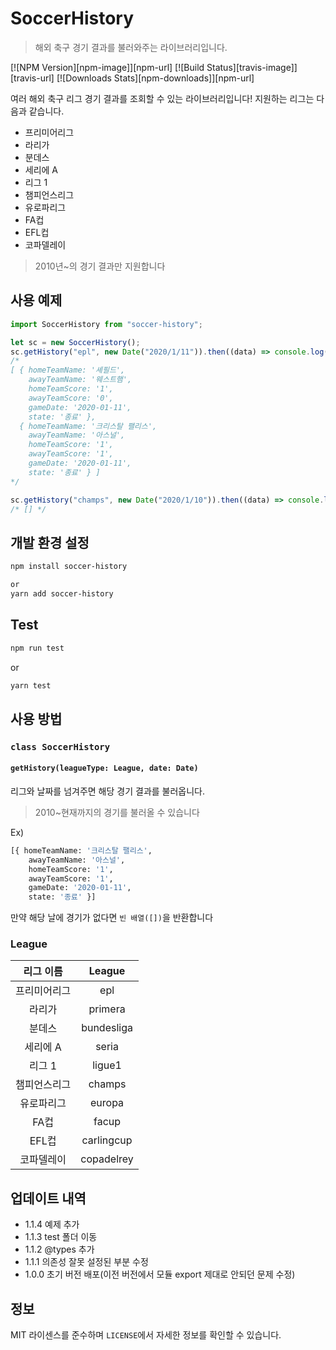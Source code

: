 # SoccerHistory
> 해외 축구 경기 결과를 불러와주는 라이브러리입니다.

[![NPM Version][npm-image]][npm-url]
[![Build Status][travis-image]][travis-url]
[![Downloads Stats][npm-downloads]][npm-url]

여러 해외 축구 리그 경기 결과를 조회할 수 있는 라이브러리입니다!
지원하는 리그는 다음과 같습니다.
* 프리미어리그
* 라리가
* 분데스
* 세리에 A
* 리그 1
* 챔피언스리그
* 유로파리그
* FA컵
* EFL컵
* 코파델레이
> 2010년~의 경기 결과만 지원합니다

## 사용 예제

```javascript
import SoccerHistory from "soccer-history";

let sc = new SoccerHistory();
sc.getHistory("epl", new Date("2020/1/11")).then((data) => console.log(data));
/*
[ { homeTeamName: '셰필드',
    awayTeamName: '웨스트햄',
    homeTeamScore: '1',
    awayTeamScore: '0',
    gameDate: '2020-01-11',
    state: '종료' },
  { homeTeamName: '크리스탈 팰리스',
    awayTeamName: '아스널',
    homeTeamScore: '1',
    awayTeamScore: '1',
    gameDate: '2020-01-11',
    state: '종료' } ]
*/

sc.getHistory("champs", new Date("2020/1/10")).then((data) => console.log(data));
/* [] */

```

## 개발 환경 설정

```sh
npm install soccer-history
```
```sh
or
yarn add soccer-history
```

## Test
```sh
npm run test
```
or
```sh
yarn test
```

## 사용 방법

### `class SoccerHistory`

#### `getHistory(leagueType: League, date: Date)`
리그와 날짜를 넘겨주면 해당 경기 결과를 불러옵니다.
> 2010~현재까지의 경기를 불러올 수 있습니다

Ex)
```sh
[{ homeTeamName: '크리스탈 팰리스',
    awayTeamName: '아스널',
    homeTeamScore: '1',
    awayTeamScore: '1',
    gameDate: '2020-01-11',
    state: '종료' }]
```
만약 해당 날에 경기가 없다면 `빈 배열([])`을 반환합니다
### League
|리그 이름|League|
|:---:|:---:|
|프리미어리그|epl|
|라리가|primera|
|분데스|bundesliga|
|세리에 A|seria|
|리그 1|ligue1|
|챔피언스리그|champs|
|유로파리그|europa|
|FA컵|facup|
|EFL컵|carlingcup|
|코파델레이|copadelrey|

## 업데이트 내역
* 1.1.4
  예제 추가
* 1.1.3
  test 폴더 이동
* 1.1.2
  @types 추가
* 1.1.1
  의존성 잘못 설정된 부분 수정
* 1.0.0
  초기 버전 배포(이전 버전에서 모듈 export 제대로 안되던 문제 수정)

## 정보

MIT 라이센스를 준수하며 ``LICENSE``에서 자세한 정보를 확인할 수 있습니다.
